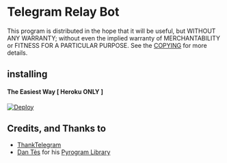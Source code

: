 # Telegram Relay Bot

This program is distributed in the hope that it will be useful, but WITHOUT ANY WARRANTY; without even the implied warranty of MERCHANTABILITY or FITNESS FOR A PARTICULAR PURPOSE. See the [COPYING](./../COPYING) for more details.


## installing

#### The Easiest Way [ Heroku ONLY ]

[![Deploy](https://www.herokucdn.com/deploy/button.svg)](https://heroku.com/deploy?template=https://github.com/ShrayanshSharma/Conversation-Bot)


## Credits, and Thanks to

* [ThankTelegram](https://telegram.dog/ThankTelegram)
* [Dan Tès](https://telegram.dog/haskell) for his [Pyrogram Library](https://github.com/pyrogram/pyrogram)
